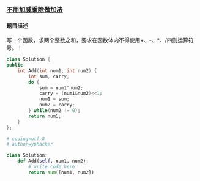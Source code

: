 ### [不用加减乘除做加法](https://www.nowcoder.com/practice/59ac416b4b944300b617d4f7f111b215?tpId=13&tqId=11201&tPage=3&rp=1&ru=%2Fta%2Fcoding-interviews&qru=%2Fta%2Fcoding-interviews%2Fquestion-ranking)
#### 题目描述
写一个函数，求两个整数之和，要求在函数体内不得使用+、-、*、/四则运算符号。！
```c++
class Solution {
public:
    int Add(int num1, int num2) {
        int sum, carry;
        do {
            sum = num1^num2;
            carry = (num1&num2)<<1;
            num1 = sum;
            num2 = carry;
        } while(num2 != 0);
        return num1;
    }
};
```

```python
# coding=utf-8
# author=yphacker

class Solution:
    def Add(self, num1, num2):
        # write code here
        return sum([num1, num2])
```